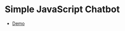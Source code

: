 # Simple JavaScript Chatbot 

<ul>
<li><a href="https://manjunath5496.github.io/ChatBot/index.html">Demo</a></li>
</ul>

